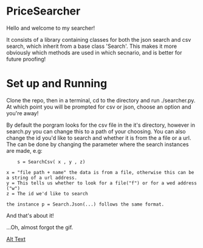 # PriceSearcher

Hello and welcome to my searcher!
 
It consists of a library containing classes for both the json search and csv search, which inherit from a base class 'Search'. 
This makes it more obviously which methods are used in which secnario, and is better for future proofing!

# Set up and Running
Clone the repo, then in a terminal, cd to the directory and run ./searcher.py. 
At which point you will be prompted for csv or json, choose an option and you're away!

By default the porgram looks for the csv file in the it's directory, however in search.py you can change this to a path of your choosing. You can also change the id you'd like to search and whether it is from the a file or a url.
The can be done by changing the parameter where the search instances are made, e.g:

		s = SearchCsv( x , y , z)
    
    x = "file path + name" the data is from a file, otherwise this can be a string of a url address.
    y = This tells us whether to look for a file("f") or for a wed address ("w")
    z = The id we'd like to search
  
    the instance p = Search.Json(...) follows the same format.
    
 And that's about it! 
 
 
 ...Oh, almost forgot the gif.
 
 [Alt Text](https://tenor.com/view/nodding-yeah-boy-longest-yeah-boy-man-beard-gif-7733818)
 

   
